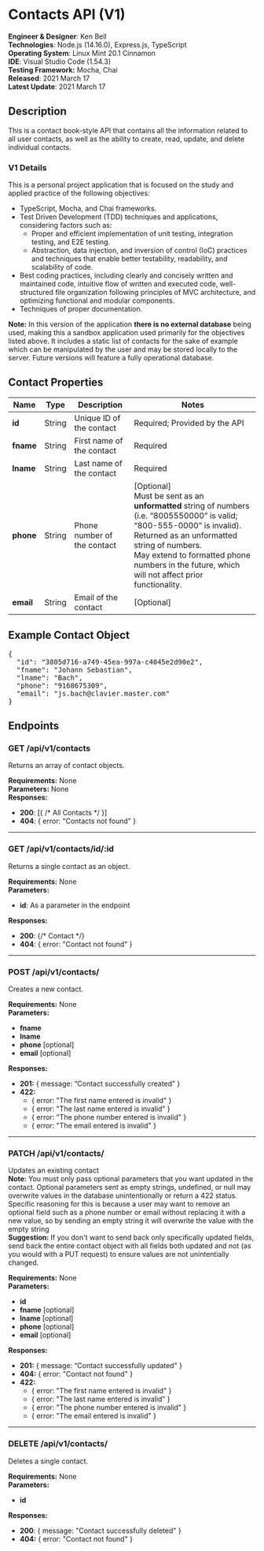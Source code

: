 # Contacts API (V1)

**Engineer & Designer**: Ken Bell<br>
**Technologies**: Node.js (14.16.0), Express.js, TypeScript<br>
**Operating System**: Linux Mint 20.1 Cinnamon<br>
**IDE**: Visual Studio Code (1.54.3)<br>
**Testing Framework:** Mocha, Chai<br>
**Released**: 2021 March 17<br>
**Latest Update**: 2021 March 17<br>

## **Description**

This is a contact book-style API that contains all the information related to all user contacts, as well as the ability to create, read, update, and delete individual contacts.

### **V1 Details**

This is a personal project application that is focused on the study and applied practice of the following objectives:

- TypeScript, Mocha, and Chai frameworks.
- Test Driven Development (TDD) techniques and applications, considering factors such as:
  - Proper and efficient implementation of unit testing, integration testing, and E2E testing.
  - Abstraction, data injection, and inversion of control (IoC) practices and techniques that enable better testability, readability, and scalability of code.
- Best coding practices, including clearly and concisely written and maintained code, intuitive flow of written and executed code, well-structured file organization following principles of MVC architecture, and optimizing functional and modular components.
- Techniques of proper documentation.

**Note:** In this version of the application **there is no external database** being used, making this a sandbox application used primarily for the objectives listed above. It includes a static list of contacts for the sake of example which can be manipulated by the user and may be stored locally to the server. Future versions will feature a fully operational database.

## **Contact Properties**

| Name      | Type   | Description                 | Notes                                                                                                                                                                                                                                                                        |
| --------- | ------ | --------------------------- | ---------------------------------------------------------------------------------------------------------------------------------------------------------------------------------------------------------------------------------------------------------------------------- |
| **id**    | String | Unique ID of the contact    | Required; Provided by the API                                                                                                                                                                                                                                                |
| **fname** | String | First name of the contact   | Required                                                                                                                                                                                                                                                                     |
| **lname** | String | Last name of the contact    | Required                                                                                                                                                                                                                                                                     |
| **phone** | String | Phone number of the contact | [Optional]<br>Must be sent as an **unformatted** string of numbers (i.e. “8005550000” is valid; “800-555-0000” is invalid). Returned as an unformatted string of numbers.<br>May extend to formatted phone numbers in the future, which will not affect prior functionality. |
| **email** | String | Email of the contact        | [Optional]                                                                                                                                                                                                                                                                   |

## **Example Contact Object**

<pre>
{
  "id": "3805d716-a749-45ea-997a-c4045e2d90e2",
  "fname": "Johann Sebastian",
  "lname": "Bach",
  "phone": "9168675309",
  "email": "js.bach@clavier.master.com"
}
</pre>

## **Endpoints**

### **GET** /api/v1/contacts

Returns an array of contact objects.

**Requirements:** None<br>
**Parameters:** None<br>
**Responses:**

- **200**: [{ /* All Contacts */ }]
- **404**: { error: "Contacts not found" }

---

### **GET** /api/v1/contacts/id/:id

Returns a single contact as an object.

**Requirements:** None<br>
**Parameters:**

- **id**: As a parameter in the endpoint

**Responses:**

- **200**: {/\* Contact \*/}
- **404**: { error: "Contact not found" }

---

### **POST** /api/v1/contacts/

Creates a new contact.

**Requirements:** None<br>
**Parameters:**

- **fname**
- **lname**
- **phone** [optional]
- **email** [optional]

**Responses:**

- **201:** { message: “Contact successfully created” }
- **422:**
  - { error: "The first name entered is invalid" }
  - { error: "The last name entered is invalid" }
  - { error: "The phone number entered is invalid" }
  - { error: "The email entered is invalid" }

---

### **PATCH** /api/v1/contacts/

Updates an existing contact<br>
**Note:** You must only pass optional parameters that you want updated in the contact. Optional parameters sent as empty strings, undefined, or null may overwrite values in the database unintentionally or return a 422 status. Specific reasoning for this is because a user may want to remove an optional field such as a phone number or email without replacing it with a new value, so by sending an empty string it will overwrite the value with the empty string<br>
**Suggestion:** If you don't want to send back only specifically updated fields, send back the entire contact object with all fields both updated and not (as you would with a PUT request) to ensure values are not unintentially changed.

**Requirements:** None<br>
**Parameters:**

- **id**
- **fname** [optional]
- **lname** [optional]
- **phone** [optional]
- **email** [optional]

**Responses:**

- **201:** { message: “Contact successfully updated" }
- **404:** { error: "Contact not found" }
- **422:**
  - { error: "The first name entered is invalid" }
  - { error: "The last name entered is invalid" }
  - { error: "The phone number entered is invalid" }
  - { error: "The email entered is invalid" }

---

### <deleteText>**DELETE**</deleteText> /api/v1/contacts/

Deletes a single contact.

**Requirements:** None<br>
**Parameters:**

- **id**

**Responses:**

- **200**: { message: "Contact successfully deleted" }
- **404:** { error: "Contact not found" }
